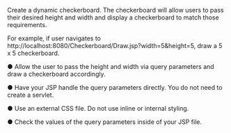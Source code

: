 Create a dynamic checkerboard. The checkerboard will allow users to pass their desired height and width and display a checkerboard to match those requirements.

For example, if user navigates to http://localhost:8080/Checkerboard/Draw.jsp?width=5&height=5, draw a 5 x 5 checkerboard.

● Allow the user to pass the height and width via query parameters and draw a checkerboard accordingly.

● Have your JSP handle the query parameters directly. You do not need to create a servlet.

● Use an external CSS file. Do not use inline or internal styling.

● Check the values of the query parameters inside of your JSP file.
